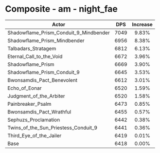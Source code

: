 # Composite - am - night_fae
| Actor | DPS | Increase |
|---|:---:|:---:|
|Shadowflame_Prism_Conduit_9_Mindbender|7049|9.83%|
|Shadowflame_Prism_Mindbender|6956|8.38%|
|Talbadars_Stratagem|6812|6.13%|
|Eternal_Call_to_the_Void|6672|3.96%|
|Shadowflame_Prism|6669|3.90%|
|Shadowflame_Prism_Conduit_9|6645|3.53%|
|Bwonsamdis_Pact_Benevolent|6612|3.01%|
|Echo_of_Eonar|6520|1.59%|
|Judgment_of_the_Arbiter|6520|1.58%|
|Painbreaker_Psalm|6473|0.85%|
|Bwonsamdis_Pact_Wrathful|6455|0.57%|
|Sephuzs_Proclamation|6442|0.38%|
|Twins_of_the_Sun_Priestess_Conduit_9|6441|0.36%|
|Third_Eye_of_the_Jailer|6419|0.01%|
|Base|6418|0.00%|
